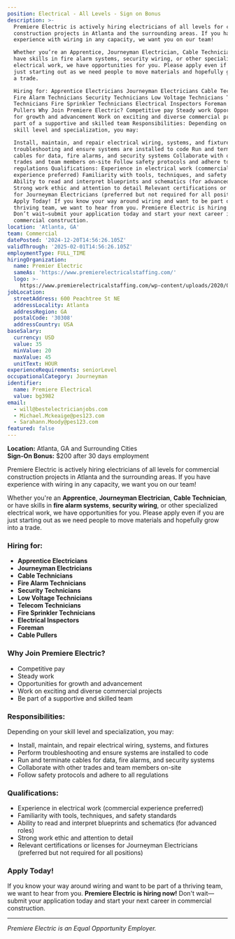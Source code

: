 ```yaml
---
position: Electrical - All Levels - Sign on Bonus
description: >-
  Premiere Electric is actively hiring electricians of all levels for commercial
  construction projects in Atlanta and the surrounding areas. If you have
  experience with wiring in any capacity, we want you on our team!

  Whether you’re an Apprentice, Journeyman Electrician, Cable Technician, or
  have skills in fire alarm systems, security wiring, or other specialized
  electrical work, we have opportunities for you. Please apply even if you are
  just starting out as we need people to move materials and hopefully grow into
  a trade.

  Hiring for: Apprentice Electricians Journeyman Electricians Cable Technicians
  Fire Alarm Technicians Security Technicians Low Voltage Technicians Telecom
  Technicians Fire Sprinkler Technicians Electrical Inspectors Foreman Cable
  Pullers Why Join Premiere Electric? Competitive pay Steady work Opportunities
  for growth and advancement Work on exciting and diverse commercial projects Be
  part of a supportive and skilled team Responsibilities: Depending on your
  skill level and specialization, you may:

  Install, maintain, and repair electrical wiring, systems, and fixtures Perform
  troubleshooting and ensure systems are installed to code Run and terminate
  cables for data, fire alarms, and security systems Collaborate with other
  trades and team members on-site Follow safety protocols and adhere to all
  regulations Qualifications: Experience in electrical work (commercial
  experience preferred) Familiarity with tools, techniques, and safety standards
  Ability to read and interpret blueprints and schematics (for advanced roles)
  Strong work ethic and attention to detail Relevant certifications or licenses
  for Journeyman Electricians (preferred but not required for all positions)
  Apply Today! If you know your way around wiring and want to be part of a
  thriving team, we want to hear from you. Premiere Electric is hiring now!
  Don’t wait—submit your application today and start your next career in
  commercial construction.
location: 'Atlanta, GA'
team: Commercial
datePosted: '2024-12-20T14:56:26.105Z'
validThrough: '2025-02-01T14:56:26.105Z'
employmentType: FULL_TIME
hiringOrganization:
  name: Premier Electric
  sameAs: 'https://www.premierelectricalstaffing.com/'
  logo: >-
    https://www.premierelectricalstaffing.com/wp-content/uploads/2020/05/Premier-Electrical-Staffing-logo.png
jobLocation:
  streetAddress: 600 Peachtree St NE
  addressLocality: Atlanta
  addressRegion: GA
  postalCode: '30308'
  addressCountry: USA
baseSalary:
  currency: USD
  value: 35
  minValue: 20
  maxValue: 45
  unitText: HOUR
experienceRequirements: seniorLevel
occupationalCategory: Journeyman
identifier:
  name: Premiere Electrical
  value: bg3982
email:
  - will@bestelectricianjobs.com
  - Michael.Mckeaige@pes123.com
  - Sarahann.Moody@pes123.com
featured: false
---
```


**Location:** Atlanta, GA and Surrounding Cities  
**Sign-On Bonus:** $200 after 30 days employment

Premiere Electric is actively hiring electricians of all levels for commercial construction projects in Atlanta and the surrounding areas. If you have experience with wiring in any capacity, we want you on our team!  

Whether you're an **Apprentice**, **Journeyman Electrician**, **Cable Technician**, or have skills in **fire alarm systems**, **security wiring**, or other specialized electrical work, we have opportunities for you. Please apply even if you are just starting out as we need people to move materials and hopefully grow into a trade.

### Hiring for:
- **Apprentice Electricians**
- **Journeyman Electricians**
- **Cable Technicians**
- **Fire Alarm Technicians**
- **Security Technicians**
- **Low Voltage Technicians**
- **Telecom Technicians**
- **Fire Sprinkler Technicians**
- **Electrical Inspectors**
- **Foreman**
- **Cable Pullers**

### Why Join Premiere Electric?
- Competitive pay
- Steady work
- Opportunities for growth and advancement
- Work on exciting and diverse commercial projects
- Be part of a supportive and skilled team

### Responsibilities:
Depending on your skill level and specialization, you may:
- Install, maintain, and repair electrical wiring, systems, and fixtures
- Perform troubleshooting and ensure systems are installed to code
- Run and terminate cables for data, fire alarms, and security systems
- Collaborate with other trades and team members on-site
- Follow safety protocols and adhere to all regulations

### Qualifications:
- Experience in electrical work (commercial experience preferred)
- Familiarity with tools, techniques, and safety standards
- Ability to read and interpret blueprints and schematics (for advanced roles)
- Strong work ethic and attention to detail
- Relevant certifications or licenses for Journeyman Electricians (preferred but not required for all positions)

### Apply Today!  
If you know your way around wiring and want to be part of a thriving team, we want to hear from you. **Premiere Electric is hiring now!** Don't wait—submit your application today and start your next career in commercial construction.

---
*Premiere Electric is an Equal Opportunity Employer.*
